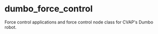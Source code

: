 dumbo_force_control
===================

Force control applications and force control node class for CVAP's Dumbo robot.
